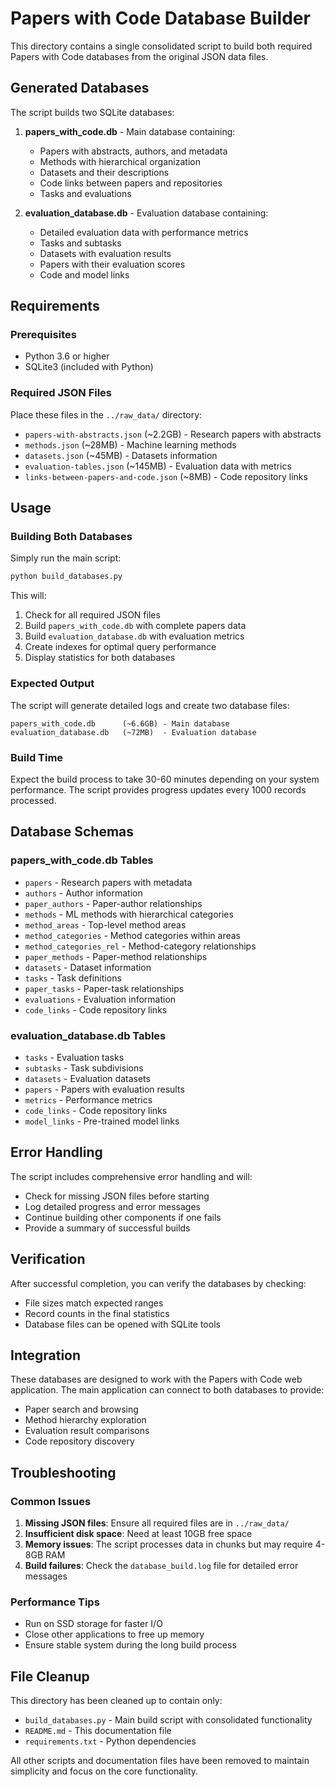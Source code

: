 # Papers with Code Database Builder

This directory contains a single consolidated script to build both required Papers with Code databases from the original JSON data files.

## Generated Databases

The script builds two SQLite databases:

1. **papers_with_code.db** - Main database containing:
   - Papers with abstracts, authors, and metadata
   - Methods with hierarchical organization
   - Datasets and their descriptions
   - Code links between papers and repositories
   - Tasks and evaluations

2. **evaluation_database.db** - Evaluation database containing:
   - Detailed evaluation data with performance metrics
   - Tasks and subtasks
   - Datasets with evaluation results
   - Papers with their evaluation scores
   - Code and model links

## Requirements

### Prerequisites
- Python 3.6 or higher
- SQLite3 (included with Python)

### Required JSON Files

Place these files in the `../raw_data/` directory:
- `papers-with-abstracts.json` (~2.2GB) - Research papers with abstracts
- `methods.json` (~28MB) - Machine learning methods
- `datasets.json` (~45MB) - Datasets information
- `evaluation-tables.json` (~145MB) - Evaluation data with metrics
- `links-between-papers-and-code.json` (~8MB) - Code repository links

## Usage

### Building Both Databases

Simply run the main script:

```bash
python build_databases.py
```

This will:
1. Check for all required JSON files
2. Build `papers_with_code.db` with complete papers data
3. Build `evaluation_database.db` with evaluation metrics
4. Create indexes for optimal query performance
5. Display statistics for both databases

### Expected Output

The script will generate detailed logs and create two database files:

```
papers_with_code.db      (~6.6GB) - Main database
evaluation_database.db   (~72MB)  - Evaluation database
```

### Build Time

Expect the build process to take 30-60 minutes depending on your system performance. The script provides progress updates every 1000 records processed.

## Database Schemas

### papers_with_code.db Tables
- `papers` - Research papers with metadata
- `authors` - Author information
- `paper_authors` - Paper-author relationships
- `methods` - ML methods with hierarchical categories
- `method_areas` - Top-level method areas
- `method_categories` - Method categories within areas
- `method_categories_rel` - Method-category relationships
- `paper_methods` - Paper-method relationships
- `datasets` - Dataset information
- `tasks` - Task definitions
- `paper_tasks` - Paper-task relationships
- `evaluations` - Evaluation information
- `code_links` - Code repository links

### evaluation_database.db Tables
- `tasks` - Evaluation tasks
- `subtasks` - Task subdivisions
- `datasets` - Evaluation datasets
- `papers` - Papers with evaluation results
- `metrics` - Performance metrics
- `code_links` - Code repository links
- `model_links` - Pre-trained model links

## Error Handling

The script includes comprehensive error handling and will:
- Check for missing JSON files before starting
- Log detailed progress and error messages
- Continue building other components if one fails
- Provide a summary of successful builds

## Verification

After successful completion, you can verify the databases by checking:
- File sizes match expected ranges
- Record counts in the final statistics
- Database files can be opened with SQLite tools

## Integration

These databases are designed to work with the Papers with Code web application. The main application can connect to both databases to provide:
- Paper search and browsing
- Method hierarchy exploration
- Evaluation result comparisons
- Code repository discovery

## Troubleshooting

### Common Issues

1. **Missing JSON files**: Ensure all required files are in `../raw_data/`
2. **Insufficient disk space**: Need at least 10GB free space
3. **Memory issues**: The script processes data in chunks but may require 4-8GB RAM
4. **Build failures**: Check the `database_build.log` file for detailed error messages

### Performance Tips

- Run on SSD storage for faster I/O
- Close other applications to free up memory
- Ensure stable system during the long build process

## File Cleanup

This directory has been cleaned up to contain only:
- `build_databases.py` - Main build script with consolidated functionality
- `README.md` - This documentation file
- `requirements.txt` - Python dependencies

All other scripts and documentation files have been removed to maintain simplicity and focus on the core functionality. 